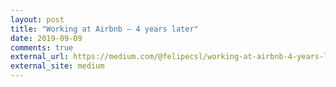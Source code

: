 ```yaml
---
layout: post
title: "Working at Airbnb — 4 years later"
date: 2019-09-09
comments: true
external_url: https://medium.com/@felipecsl/working-at-airbnb-4-years-later-2ac15de324d7
external_site: medium
---
```

